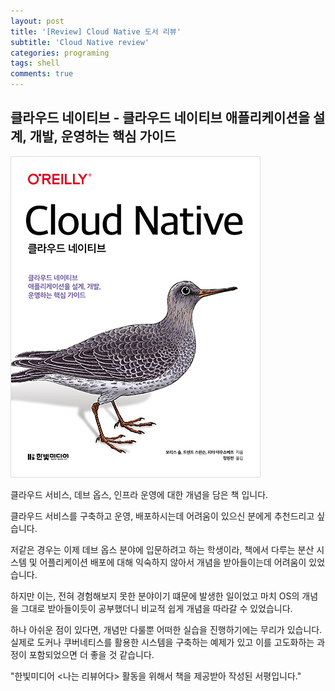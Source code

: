 ```yaml
---
layout: post
title: '[Review] Cloud Native 도서 리뷰'
subtitle: 'Cloud Native review'
categories: programing
tags: shell
comments: true
---
```


## 클라우드 네이티브 - 클라우드 네이티브 애플리케이션을 설계, 개발, 운영하는 핵심 가이드


![img](/assets/img/post/cloud_native.jpg)


클라우드 서비스, 데브 옵스, 인프라 운영에 대한 개념을 담은 책 입니다. 

클라우드 서비스를 구축하고 운영, 배포하시는데 어려움이 있으신 분에게 추천드리고 싶습니다. 

저같은 경우는 이제 데브 옵스 분야에 입문하려고 하는 학생이라, 책에서 다루는 분산 시스템 및 어플리케이션 배포에 대해 익숙하지 않아서 개념을 받아들이는데 어려움이 있었습니다. 

하지만 이는, 전혀 경험해보지 못한 분야이기 떄문에 발생한 일이었고 마치 OS의 개념을 그대로 받아들이듯이 공부했더니 비교적 쉽게 개념을 따라갈 수 있었습니다. 

하나 아쉬운 점이 있다면, 개념만 다룰뿐 어떠한 실습을 진행하기에는 무리가 있습니다. 실제로 도커나 쿠버네티스를 활용한 시스템을 구축하는 예제가 있고 이를 고도화하는 과정이 포함되었으면 더 좋을 것 같습니다. 


  "한빛미디어 <나는 리뷰어다> 활동을 위해서 책을 제공받아 작성된 서평입니다."